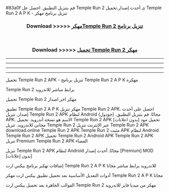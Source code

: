 #83a0f قم بتنزيل التطبيق. احصل عل Temple Run 2  ى أحدث إصدار.تحميل Temple Run 2  A P K - تنزيل برنامج مهكر



<div align="center">
<h3>Download >>>>> <a href="https://ar-sites.web.app/?ar= Temple Run 2 ">مهكرTemple Run 2  تنزيل برنامج</a></h3><br>

<h3>Download >>>>> <a href="https://ar-sites.web.app/?ar= Temple Run 2 ">تحميل Temple Run 2  مهكر</a></h3>
</div>


----------------------------------------------------------

----------------------------------------------------------

----------------------------------------------------------

----------------------------------------------------------


تحميل Temple Run 2  APK - تنزيل برنامج Temple Run 2  A P K مهكرة

Temple Run 2  برابط مباشر للاندرويد

تحميل Temple Run 2  مهكر اخر اصدار

تطبيق Temple Run 2  A P K مهكر
تنزيل Temple Run 2  APK. احصل على أحدث إصدار.
تنزيل Temple Run 2  APK لنظام Android مجانًا.
قم بتنزيل التطبيق. {جودول} APK. الاسم هو نسخة أندرويد.
تحميل Temple Run 2  APK [بدون اعلانات]
تحميل مود مجاني للاندرويد.
تنزيل Temple Run 2  عبر الإنترنت
تنزيل Temple Run 2  APK
download.online Temple Run 2  APK
Temple Run 2  مثبت APK لنظام Android
Temple Run 2  APK
تحميل Temple Run 2  Android APK
Temple Run 2  APK تنزيل Premium
Temple Run 2  APK الفضاء

تنزيل Temple Run 2  APK لنظام Android مجانًا. أحدث إصدار [Premium] MOD [بدون إعلانات]

إضافات تهكير برنامج بيكس ارت Temple Run 2  A P K للاندرويد برابط مباشر مجانا

أدوات التعديل الأساسية بعد تحميل تطبيق بيكس ارت مهكر Temple Run 2  A P K مجانا

القوالب الجاهزة بعد تحميل بيكس ارت Temple Run 2  مهكر من ميديا فاير للاندرويد



